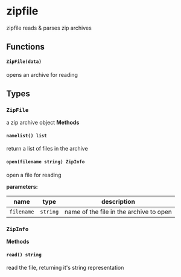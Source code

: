 # zipfile
zipfile reads & parses zip archives

## Functions

#### `ZipFile(data)`
opens an archive for reading


## Types

### `ZipFile`
a zip archive object
**Methods**
#### `namelist() list`
return a list of files in the archive

#### `open(filename string) ZipInfo`
open a file for reading

**parameters:**

| name | type | description |
|------|------|-------------|
| `filename` | `string` | name of the file in the archive to open |


### `ZipInfo`

**Methods**
#### `read() string`
read the file, returning it's string representation

